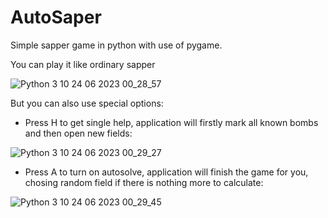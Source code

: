 # AutoSaper
Simple sapper game in python with use of pygame.

You can play it like ordinary sapper

![Python 3 10 24 06 2023 00_28_57](https://github.com/adbreeker/AutoSaper/assets/111668308/8e77fb20-b6af-4021-bb2e-0106463c369c)

But you can also use special options:
- Press H to get single help, application will firstly mark all known bombs and then open new fields:

![Python 3 10 24 06 2023 00_29_27](https://github.com/adbreeker/AutoSaper/assets/111668308/b9ee9fa7-f48d-4cc5-b5a5-3242d7a9966e)

- Press A to turn on autosolve, application will finish the game for you, chosing random field if there is nothing more to calculate:

![Python 3 10 24 06 2023 00_29_45](https://github.com/adbreeker/AutoSaper/assets/111668308/9551a76e-4651-4bbc-af06-ab57d03bbd7f)
